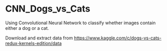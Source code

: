 # CNN_Dogs_vs_Cats
Using Convolutional Neural Network to classify whether images contain either a dog or a cat. 

Download and extract data from https://www.kaggle.com/c/dogs-vs-cats-redux-kernels-edition/data
